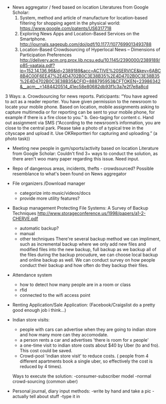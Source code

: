 
- News aggregator / feed based on location
Literatures from Google Scholar:
  1. System, method and article of manufacture for location-based filtering for shopping agent in the physical world: https://www.google.com/patents/US6317718
  2. Exploring News Apps and Location-Based Services on the Smartphone. http://journals.sagepub.com/doi/pdf/10.1177/1077699013493788
  3. Location-Based Crowdsourcing of Hyperlocal News – Dimensions of Participation Preferences http://delivery.acm.org.prox.lib.ncsu.edu/10.1145/2390000/2389189/p85-vaataja.pdf?ip=152.14.136.96&id=2389189&acc=ACTIVE%20SERVICE&key=6ABC8B4C00F6EE47%2E4D4702B0C3E38B35%2E4D4702B0C3E38B35%2E4D4702B0C3E38B35&CFID=888795953&CFTOKEN=23986342&__acm__=1484420514_41ec58e80682db93f1c3a7e2f7e8a8cd
  
 3 Ways:
  a. Crowdsourcing for news reports. Paticipants: “You have agreed to act as a reader reporter. You have given permission to the newsroom to locate your mobile phone. Based on location, mobile assignments asking to capture multimedia or for reporting can be sent to your mobile phone, for example if there is a fire close to you.”
  b. Geo-taging for content
  c. Hand out assignment via SMS (“According to the newsroom’s information, you are close to the central park. Please take a photo of a typical tree in the cityscape and upload it. Use OKReportteri for capturing and uploading.” (a photo task))
  

- Meeting new people in gym/sports/activity based on location
Literature from Google Scholar:
  Couldn't find 3+ ways to conduct the solution, as there aren't woo many paper regarding this issue. Need input.
  
  
- Repo of dangerous areas, incidents, thefts - crowdsourced?
Possible resemblance to what's been found on News aggregator
  
  
- File organizers /Download manager
    - categorize into music/videos/docs
    - provide more utility features?

    
- Backup management
Protecting File Systems: A Survey of Backup Techniques http://www.storageconference.us/1998/papers/a1-2-CHERVE.pdf
    - automatic backup?
    - manual
    - other techniques
There're several backup method we can impliment, such as incremental backup where we only add new files and modified files into the new backup, full backup as we backup all of the files during the backup procudure, we can choose local backup and online backup as well. We can conduct survey on how people conduct their backup and how often do they backup their files.


- Attendance system
    - how to detect how many people are in a room or class 
    - rfid
    - connected to the wifi access point

- Renting Application/Sale Application: (Facebook/Craigslist do a pretty good enough job i think...)

- Indian store visits:   
	- people with cars can advertise when they are going to indian store and how many more can they accomodate.
	- a person rents a car and advertises 'there is room for x people'
	- a one-time visit to indian store costs about $40 by Uber (to and fro). This cost could be saved.
	- Crowd-pool 'indian store visit' to reduce costs. ( people from 4 different apartments book a single uber, so effectively the cost is reduced by 4 times).  
		  
	Ways to execute the solution:
	-consumer-subscriber model
	-normal crowd-sourcing (common uber)

- Personal journal, diary input methods:
	-write by hand and take a pic
	-actually tell about stuff
	-type it in

	

